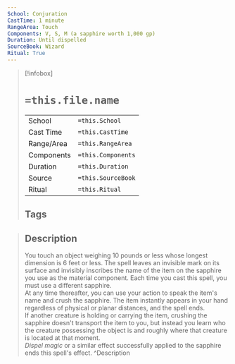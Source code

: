 ```yaml
---
School: Conjuration
CastTime: 1 minute
RangeArea: Touch
Components: V, S, M (a sapphire worth 1,000 gp)
Duration: Until dispelled
SourceBook: Wizard
Ritual: True
---
```

> [!infobox]
>
> # `=this.file.name`
> |            |                    |
> | ---------- | ------------------ |
> | School     | `=this.School`     |
> | Cast Time  | `=this.CastTime`   |
> | Range/Area | `=this.RangeArea`  |
> | Components | `=this.Components` |
> | Duration   | `=this.Duration`   |
> | Source     | `=this.SourceBook` |
> | Ritual     | `=this.Ritual`     |
>## Tags
>

> ## Description
> You touch an object weighing 10 pounds or less whose longest dimension is 6 feet or less. The spell leaves an invisible mark on its surface and invisibly inscribes the name of the item on the sapphire you use as the material component. Each time you cast this spell, you must use a different sapphire.<br> At any time thereafter, you can use your action to speak the item's name and crush the sapphire. The item instantly appears in your hand regardless of physical or planar distances, and the spell ends.<br> If another creature is holding or carrying the item, crushing the sapphire doesn't transport the item to you, but instead you learn who the creature possessing the object is and roughly where that creature is located at that moment.<br> <i>Dispel magic</i> or a similar effect successfully applied to the sapphire ends this spell's effect. 
> ^Description